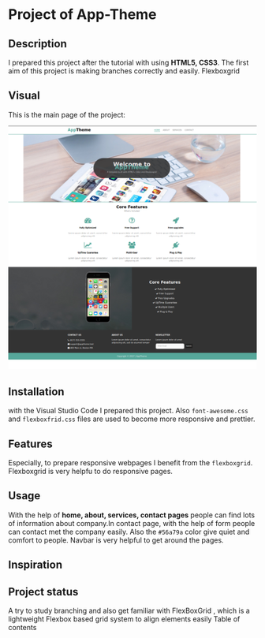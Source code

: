 # Project of App-Theme

## Description
I prepared this project after the tutorial with using **HTML5, CSS3**. The first aim of this project is making branches correctly and easily. Flexboxgrid 

## Visual
This is the main page of the project:

![](https://raw.githubusercontent.com/ayseakyol/ayseakyol.github.io/6e4de7a7631977f037695600e69bfda4a6528a71/screenshot/app-theme.png)


## Installation
with the Visual Studio Code I prepared this project. Also `font-awesome.css` and `flexboxfrid.css` files are used to become more responsive and prettier.  

## Features
Especially, to prepare responsive webpages I benefit from the `flexboxgrid`. Flexboxgrid is very helpfu to do responsive pages.

## Usage
With the help of **home, about, services, contact pages** people can find lots of information about company.In contact page, with the help of form people can contact met the company easily.  Also the `#56a79a` color give quiet and comfort to people. Navbar is very helpful to get around the 
pages. 

## Inspiration

## Project status
A try to study branching and also get familiar with FlexBoxGrid , which is a lightweight Flexbox based grid system to align elements easily
Table of contents

    
    
    
   

